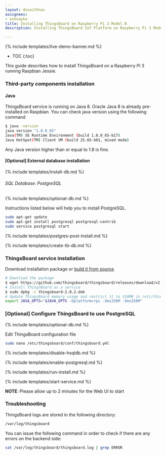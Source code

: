 ```yaml
---
layout: docwithnav
assignees:
- ashvayka
title: Installing ThingsBoard on Raspberry Pi 3 Model B
description: Installing ThingsBoard IoT Platform on Raspberry Pi 3 Model B

---
```


{% include templates/live-demo-banner.md %}

* TOC
{:toc}

This guide describes how to install ThingsBoard on a Raspberry Pi 3 running Raspbian Jessie.

### Third-party components installation

#### Java

ThingsBoard service is running on Java 8. Oracle Java 8 is already pre-installed on Raspbian.
You can check java version using the following command

```bash
$ java -version
java version "1.8.0_65"
Java(TM) SE Runtime Environment (build 1.8.0_65-b17)
Java HotSpot(TM) Client VM (build 25.65-b01, mixed mode)
```

Any Java version higher than or equal to 1.8 is fine. 

#### [Optional] External database installation

{% include templates/install-db.md %}

###### SQL Database: PostgreSQL

{% include templates/optional-db.md %}

Instructions listed below will help you to install PostgreSQL.

```bash
sudo apt-get update
sudo apt-get install postgresql postgresql-contrib
sudo service postgresql start
```

{% include templates/postgres-post-install.md %}

{% include templates/create-tb-db.md %}

### ThingsBoard service installation

Download installation package or [build it from source](/docs/user-guide/install/building-from-source).

```bash
# Download the package
$ wget https://github.com/thingsboard/thingsboard/releases/download/v2.0.2/thingsboard-2.0.2.deb
# Install ThingsBoard as a service
$ sudo dpkg -i thingsboard-2.0.2.deb
# Update ThingsBoard memory usage and restrict it to 150MB in /etc/thingsboard/conf/thingsboard.conf
export JAVA_OPTS="$JAVA_OPTS -Dplatform=rpi -Xms256M -Xmx256M"
```

### [Optional] Configure ThingsBoard to use PostgreSQL
 
{% include templates/optional-db.md %} 
 
Edit ThingsBoard configuration file 

```bash 
sudo nano /etc/thingsboard/conf/thingsboard.yml
```
{% include templates/disable-hsqldb.md %}

{% include templates/enable-postgresql.md %}

{% include templates/run-install.md %} 

{% include templates/start-service.md %}

**NOTE**: Please allow up to 2 minutes for the Web UI to start

### Troubleshooting

ThingsBoard logs are stored in the following directory:
 
```bash
/var/log/thingsboard
```

You can issue the following command in order to check if there are any errors on the backend side:
 
```bash
cat /var/log/thingsboard/thingsboard.log | grep ERROR
```
